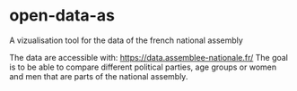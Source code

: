 # open-data-as
A vizualisation tool for the data of the french national assembly

The data are accessible with: https://data.assemblee-nationale.fr/
The goal is to be able to compare different political parties, age groups or women and men that are parts of the national assembly.
